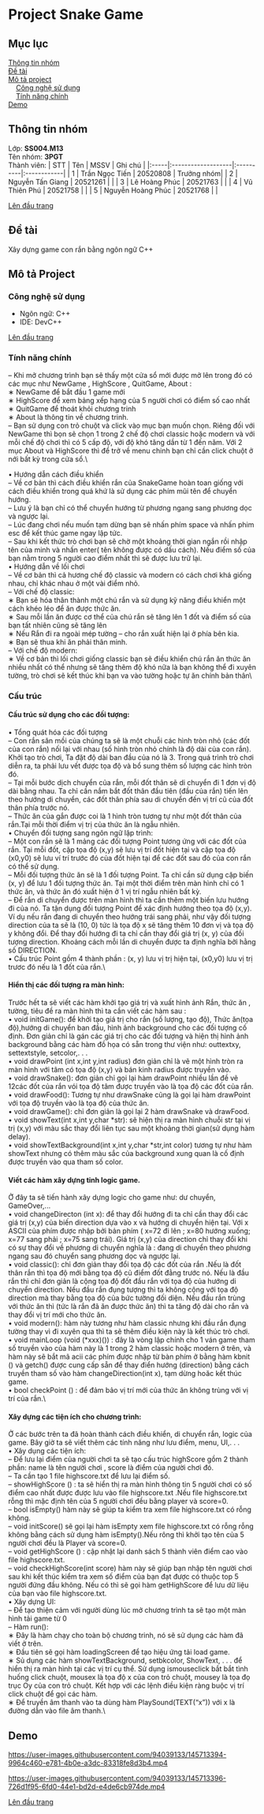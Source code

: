 # Project Snake Game
<a name="top"><a>
## Mục lục

[Thông tin nhóm](#info)\
[Đề tài](#topic)\
[Mô tả project](#project)\
&nbsp;&nbsp;&nbsp; [Công nghệ sử dụng](#use)\
&nbsp;&nbsp;&nbsp; [Tính năng chính](#main-feature)\
[Demo](#demo)

## Thông tin nhóm <a name="info"></a>

Lớp: **SS004.M13** \
Tên nhóm: **3PGT** \
Thành viên:
| STT  | Tên                | MSSV      | Ghi chú     |
|:-----|:-------------------|:----------|:------------|
|  1   |   Trần Ngọc Tiến   | 20520808  |  Trưởng nhóm|
|  2   |  Nguyễn Tấn Giang  | 20521261  |             |
|  3   |  Lê Hoàng Phúc     | 20521763  |             |
|  4   |    Vũ Thiên Phú    | 20521758  |             |
|  5   | Nguyễn Hoàng Phúc  | 20521768  |             |

[Lên đầu trang](#top)
## Đề tài <a name="topic"></a>

Xây dựng game con rắn bằng ngôn ngữ C++

## Mô tả Project <a name="project"></a>

### Công nghệ sử dụng <a name="use"></a>

- Ngôn ngữ: C++
- IDE: DevC++ 

[Lên đầu trang](#top)
### Tính năng chính <a name="main-feature"></a>

– Khi mở chương trình bạn sẽ thấy một cửa sổ mới được mở lên trong đó có các mục như NewGame , HighScore , QuitGame, About :\
∗ NewGame để bắt đầu 1 game mới\
∗ HighScore để xem bảng xếp hạng của 5 người chơi có điểm số cao nhất\
∗ QuitGame để thoát khỏi chương trinh\
∗ About là thông tin về chương trinh.\
– Bạn sử dụng con trỏ chuột và click vào mục bạn muốn chọn. Riêng đối với NewGame thì bọn sẽ chọn 1 trong 2 chế độ chơi classic hoặc modern và với mỗi chế độ chơi thì có 5 cấp độ, với độ khó tăng dần từ 1 đến năm. Với 2 mục About và HighScore thì để trở về menu chinh bạn chỉ cần click chuột ở nới bất kỳ trong cửa sổ.\
  
• Hướng dẫn cách điều khiển\
– Về cơ bản thì cách điều khiển rắn của SnakeGame hoàn toan giống với cách điều khiển trong quá khứ là sử dụng các phím mũi tên để chuyển hướng.\
– Lưu ý là bạn chỉ có thể chuyển hướng từ phương ngang sang phương dọc và ngược lại.\
– Lúc đang chơi nếu muốn tạm dừng bạn sẽ nhấn phím space và nhấn phim esc để kết thúc game ngay lập tức.\
– Sau khi kết thức trò chơi bạn sẽ chờ một khoảng thời gian ngắn rồi nhập tên của minh và nhấn enter( tên không được có dấu cách). Nếu điểm số của bạn nằm trong 5 người cao điểm nhất thì sẽ được lưu trữ lại.\
• Hướng dẫn về lối chơi\
– Về cơ bản thì cả hương chế độ classic và modern có cách chơi khá giống nhau, chỉ khác nhau ở một vài điểm nhỏ.\
– Với chế độ classic:\
∗ Bạn sẽ hóa thân thành một chú rắn và sử dụng kỹ năng điều khiển một cách khéo léo để ăn được thức ăn.\
∗ Sau mỗi lần ăn được cơ thể của chú rắn sẽ tăng lên 1 đốt và điểm số của bạn tất nhiên cũng sẽ tăng lên\
∗ Nếu Rắn đi ra ngoài mép tường – cho rắn xuất hiện lại ở phía bên kia.\
∗ Bạn sẽ thua khi ăn phải thân minh.\
– Với chế độ modern:\
∗ Về cơ bản thì lối chơi giống classic bạn sẽ điều khiển chú rắn ăn thức ăn nhiều nhất có thể nhưng sẽ tăng thêm độ khó nữa là bạn không thể đi xuyên tường, trò chơi sẽ kết thúc khi bạn va vào tường hoặc tự ăn chính bản thân\

### Cấu trúc

#### Cấu trúc sử dụng cho các đối tượng:
• Tổng quát hóa các đối tượng\
– Con rắn săn mồi của chúng ta sẽ là một chuỗi các hình tròn nhỏ (các đốt của con rắn) nối lại với nhau (số hình tròn nhỏ chính là độ dài của con rắn). Khởi tạo trò chơi, Ta đặt độ dài ban đầu của nó là 3. Trong quá trình trò chơi diễn ra, ta phải lưu vết được tọa độ và bổ sung thêm số lượng các hình tròn đó.\
– Tại mỗi bước dịch chuyển của rắn, mỗi đốt thân sẽ di chuyển đi 1 đơn vị độ dài bằng nhau. Ta chỉ cần nắm bắt đốt thân đầu tiên (đầu của rắn) tiến lên theo hướng di chuyển, các đốt thân phía sau di chuyển đến vị trí cũ của đốt thân phía trước nó.\
– Thức ăn của gắn được coi là 1 hình tròn tương tự như một đốt thân của rắn.Tại mỗi thời điểm vị trị của thức ăn là ngẫu nhiên.\
• Chuyển đối tượng sang ngôn ngữ lập trình:\
– Một con rắn sẽ là 1 mảng các đối tượng Point tương ứng với các đốt của rắn. Tại mỗi đốt, cặp tọa độ (x,y) sẽ lưu vị trí đốt hiện tại và cặp tọa độ (x0,y0) sẽ lưu ví trí trước đó của đốt hiện tại để các đốt sau đó của con rắn có thể sử dụng.\
– Mỗi đối tượng thức ăn sẽ là 1 đối tượng Point. Ta chỉ cần sử dụng cặp biến (x, y) để lưu 1 đối tượng thức ăn. Tại một thời điểm trên màn hình chỉ có 1 thức ăn, và thức ăn đó xuất hiện ở 1 vị trí ngẫu nhiên bất kỳ.\
– Để rắn di chuyển được trên màn hình thì ta cần thêm một biến lưu hướng đi của nó. Ta tận dụng đối tượng Point để xác định hướng theo tọa độ (x,y). Ví dụ nếu rắn đang di chuyển theo hướng trái sang phải, như vậy đối tượng direction của ta sẽ là (10, 0) tức là tọa độ x sẽ tăng thêm 10 đơn vị và tọa độ y không đổi. Để thay đổi hướng đi ta chỉ cần thay đổi giá trị (x, y) của đối tượng direction. Khoảng cách mỗi lần di chuyển được ta định nghĩa bởi hằng số DIRECTION.\
• Cấu trúc Point gồm 4 thành phần : (x, y) lưu vị trị hiện tại, (x0,y0) lưu vị trị trươc đó nếu là 1 đốt của rắn.\
#### Hiển thị các đối tượng ra màn hình:
Trước hết ta sẽ viết các hàm khởi tạo giá trị và xuất hình ảnh Rắn, thức ăn , tường, tiêu đề ra màn hình thì ta cần viết các hàm sau :\
• void initGame(): để khởi tạo giá trị cho rắn (số lượng, tạo độ), Thức ăn(tọa độ),hướng di chuyển ban đầu, hình ảnh background cho các đối tượng cố định. Đơn giản chỉ là gán các giá trị cho các đối tượng và hiện thị hình ảnh background bằng các hàm đồ họa có sẵn trong thư viện như: outtextxy, settextstyle, setcolor,. . .\
• void drawPoint (int x,int y,int radius) đơn giản chỉ là vẽ một hình tròn ra màn hình với tâm có tọa độ (x,y) và bán kinh radius được truyền vào.\
• void drawSnake(): đơn giản chỉ gọi lại hàm drawPoint nhiều lần đề vẽ 12các đốt của rắn vói tọa độ tâm được truyền vào là tọa độ các đốt của rắn.\
• void drawFood(): Tương tự như drawSnake cũng là gọi lại hàm drawPoint với tọa độ truyền vào là tọa độ của thức ăn.\
• void drawGame(): chỉ đơn giản là gọi lại 2 hàm drawSnake và drawFood.\
• void showText(int x,int y,char *str): sẽ hiện thị ra màn hình chuỗi str tại vị trị (x,y) với màu sắc thay đổi liên tục sau một khoảng thời gian(sử dụng hàm delay).\
• void showTextBackground(int x,int y,char *str,int color) tương tự như hàm showText nhưng có thêm màu sắc của background xung quan là cố định được truyền vào qua tham số color.
#### Viết các hàm xây dựng tinh logic game.
Ở đây ta sẽ tiến hành xây dựng logic cho game như: dư chuyển, GameOver,...\
• void changeDirecton (int x): để thay đổi hướng đi ta chỉ cần thay đổi các giá trị (x,y) của biến direction dựa vào x và hướng di chuyển hiện tại. Với x ASCII của phím được nhập bởi bản phím ( x=72 đi lên ; x=80 hướng xuống; x=77 sang phải ; x=75 sang trái). Giá trị (x,y) của direction chỉ thay đổi khi có sự thay đổi về phương di chuyển nghĩa là : đang di chuyển theo phương ngang sau đó chuyển sang phương dọc và ngược lại.\
• void classic(): chỉ đơn giản thay đổi tọa độ các đốt của rắn .Nếu là đốt thân rắn thì tọa độ mới bằng tọa độ cũ điểm đốt đằng trước nó. Nếu là đầu rắn thì chỉ đơn giản là cộng tọa độ đốt đầu rắn với tọa độ của hướng di chuyển direction. Nếu đầu rắn đụng tượng thì ta không cộng với tọa độ direction mà thay bằng tọa độ của bức tường đối diện. Nếu đầu rắn trùng với thức ăn thì (tức là rắn đã ăn được thức ăn) thì ta tăng độ dài cho rắn và thay đổi vị trí mới cho thức ăn.\
• void modern(): hàm này tương như hàm classic nhưng khi đầu rắn đụng tường thay vì đi xuyên qua thì ta sẽ thêm điều kiện này là kết thúc trò chơi.\
• void mainLoop (void (*xxx)()) : đây là vòng lập chính cho 1 ván game tham số truyền vào của hàm này là 1 trong 2 hàm classic hoặc modern ở trên, và hàm này sẽ bắt mã acii các phím được nhập từ bàn phím ở bằng hàm kbnit () và getch() được cung cấp sẵn để thay điển hướng (direction) bằng cách truyền tham số vào hàm changeDirection(int x), tạm dừng hoăc kết thúc game.\
• bool checkPoint () : để đảm bảo vị trí mới của thức ăn không trùng với vị trí của rắn.\
#### Xây dựng các tiện ích cho chương trình:
Ở các bước trên ta đã hoàn thành cách điều khiển, di chuyển rắn, logic của game. Bây giờ ta sẽ viết thêm các tính năng như lưu điểm, menu, UI,. . .\
• Xây dụng các tiện ích:\
– Để lưu lại điểm của người chơi ta sẽ tạo cấu trúc highScore gồm 2 thành phần: name là tên người chơi , score là điểm của người chơi đó.\
– Ta cần tạo 1 file highscore.txt để lưu lại điểm số.\
– showHighScore () : ta sẽ hiển thị ra màn hình thông tin 5 người chơi có số điểm cao nhất được được lưu vào file highscore.txt .Nếu file highscore.txt rỗng thì mặc định tên của 5 người chơi đều bằng player và score=0.\
– bool isEmpty() hàm này sẽ giúp ta kiểm tra xem file highscore.txt có rỗng không.\
– void initScore() sẽ gọi lại hàm isEmpty xem file highscore.txt có rỗng rỗng không bằng cách sử dụng hàm isEmpty().Nếu rông thì khởi tạo tên của 5 người chơi đều là Player và score=0.\
– void getHighScore () : cập nhật lại danh sách 5 thành viên điểm cao vào file highscore.txt.\
– void checkHighScore(int score) hàm này sẽ giúp bạn nhập tên người chơi sau khi kết thúc kiểm tra xem số điểm của bạn đạt được có thuộc top 5 người đứng đầu không. Nếu có thì sẽ gọi hàm getHighScore để lưu dữ liệu của bạn vào file highscore.txt.\
• Xây dựng UI:\
– Để tạo thiện cảm với người dùng lúc mở chương trình ta sẽ tạo một màn hình tải game từ 0\
– Hàm run():\
∗ Đây là hàm chạy cho toàn bộ chương trinh, nó sẽ sử dụng các hàm đã viết ở trên.\
∗ Đầu tiên sẽ gọi hàm loadingScreen để tạo hiệu ứng tải load game.\
∗ Sủ dụng các hàm showTextBackground, setbkcolor, ShowText, . . . để hiển thị ra màn hình tại các vị trí cụ thể. Sử dụng ismouseclick bắt bắt tình huống click chuột, mousex là tọa độ x của con trỏ chuột, mousey là tọa đọ trục Oy của con trỏ chuột. Kết hợp với các lệnh điều kiện ràng buộc vị trí click chuột để gọi các hàm.\
∗ Để truyền âm thanh vào ta dùng hàm PlaySound(TEXT(“x”)) với x là đường dẫn vào file âm thanh.\
  
## Demo <a name="demo"></a>
  
https://user-images.githubusercontent.com/94039133/145713394-9964c460-e781-4b0e-a3dc-83318fe8d3b4.mp4


https://user-images.githubusercontent.com/94039133/145713396-726d1f95-6fd0-44e1-bd2d-e4de6cb974de.mp4


[Lên đầu trang](#top)
